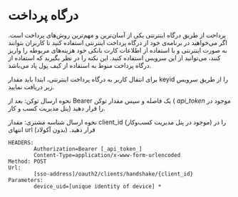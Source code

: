 # درگاه پرداخت

پرداخت از طریق درگاه اینترنتی یکی از آسان‌ترین و مهم‌ترین روش‌های پرداخت است. اگر می‌خواهید در برنامه‌ی خود از درگاه پرداخت اینترنتی استفاده کنید تا کاربران بتوانند به صورت اینترنتی و با استفاده از اطلاعات کارت بانکی خود هزینه‌های مربوطه را واریز کنند، می‌توانید از این سرویس استفاده کنید. این نکته را در نظر بگیرید که استفاده از درگاه پرداخت منوط به استفاده از کیف‌ پول پاد می‌باشد.

برای انتقال کاربر به درگاه پرداخت اینترنتی، ابتدا باید مقدار  keyid   را از طریق سرویس زیر دریافت نمایید.

نحوه ارسال توکن: بعد از Bearer یک فاصله و سپس مقدار توکن ( _api_token_ موجود در پنل مدیریت کسب و کار) را قرار دهید.

نحوه ارسال شناسه مشتری: مقدار client_id (موجود در پنل مدیریت کسب‌وکار) را در انتهای url  قرار دهید. (بدون آکولاد)

```
HEADERS:
        Authorization=Bearer [_api_token_]
        Content-Type=application/x-www-form-urlencoded
Method: POST
Url:
        [sso-address]/oauth2/clients/handshake/{client_id}
Parameters:
        device_uid=[unique identity of device] *
```


<div class="box-end">
</div>

